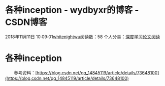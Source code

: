 # 各种inception - wydbyxr的博客 - CSDN博客
2018年11月11日 10:09:01[whitenightwu](https://me.csdn.net/wydbyxr)阅读数：58
个人分类：[深度学习论文阅读](https://blog.csdn.net/wydbyxr/article/category/7151097)
# 各种inception
  参考资料：[https://blog.csdn.net/qq_14845119/article/details/73648100](https://blog.csdn.net/qq_14845119/article/details/73648100)
